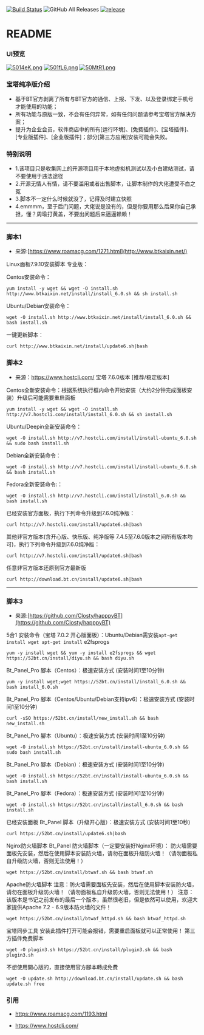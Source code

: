 [![Build Status](https://travis-ci.com/hanwckf/rt-n56u.svg?branch=master)](https://travis-ci.com/hanwckf/rt-n56u)
![GitHub All Releases](https://img.shields.io/github/downloads/hanwckf/rt-n56u/total)
[![release](https://img.shields.io/github/release/hanwckf/rt-n56u.svg)](https://github.com/hanwckf/rt-n56u/releases)

# README #

### UI预览

[![5014eK.png](https://z3.ax1x.com/2021/10/19/5014eK.png)](https://imgtu.com/i/5014eK)
[![501fL6.png](https://z3.ax1x.com/2021/10/19/501fL6.png)](https://imgtu.com/i/501fL6)
[![50MtR1.png](https://z3.ax1x.com/2021/10/19/50MtR1.png)](https://imgtu.com/i/50MtR1)

### 宝塔纯净版介绍

* 基于BT官方剥离了所有与BT官方的通信、上报、下发、以及登录绑定手机号才能使用的功能；
* 所有功能与原版一致，不会有任何异常，如有任何问题请参考宝塔官方解决方案；
* 提升为企业会员，软件商店中的所有[运行环境]、[免费插件]、[宝塔插件]、[专业版插件]、[企业版插件]；部分[第三方应用]安装可能会失败。

### 特别说明

* 1.该项目只是收集网上的开源项目用于本地虚拟机测试以及小白建站测试，请不要使用于违法途径
* 2.开源无情人有情，请不要滥用或者出售脚本，让脚本制作的大佬遭受不白之冤
* 3.脚本不一定什么时候就没了，记得及时建立快照
* 4.emmmm，至于后门问题，大佬说是没有的，但是你要用那么后果你自己承担，懂？周瑜打黄盖，不要出问题后来逼逼赖赖！

***

### 脚本1

* 来源:[https://www.roamacg.com/1271.html](http://www.btkaixin.net/)

Linux面板7.9.10安装脚本 专业版：

Centos安装命令：

```
yum install -y wget && wget -O install.sh http://www.btkaixin.net/install/install_6.0.sh && sh install.sh
```

Ubuntu/Debian安装命令：

```
wget -O install.sh http://www.btkaixin.net/install/install_6.0.sh && bash install.sh
```

一键更新脚本：

```
curl http://www.btkaixin.net/install/update6.sh|bash
```

### 脚本2

* 来源：<https://www.hostcli.com/>
宝塔 7.6.0版本 [推荐/稳定版本]

Centos全新安装命令：根据系统执行框内命令开始安装（大约2分钟完成面板安装）升级后可能需要重启面板

```shell
yum install -y wget && wget -O install.sh http://v7.hostcli.com/install/install_6.0.sh && sh install.sh
```

Ubuntu/Deepin全新安装命令：

```shell
wget -O install.sh http://v7.hostcli.com/install/install-ubuntu_6.0.sh && sudo bash install.sh
```

Debian全新安装命令：

```shell
wget -O install.sh http://v7.hostcli.com/install/install-ubuntu_6.0.sh && bash install.sh
```

Fedora全新安装命令:：

```shell
wget -O install.sh http://v7.hostcli.com/install/install_6.0.sh && bash install.sh
```

已经安装官方面板，执行下列命令升级到7.6.0纯净版：

```shell
curl http://v7.hostcli.com/install/update6.sh|bash
```

其他非官方版本(含开心版、快乐版、纯净版等 7.4.5至7.6.0版本之间所有版本均可)，执行下列命令升级到7.6.0纯净版：

```shell
curl http://v7.hostcli.com/install/update6.sh|bash
```

任意非官方版本还原到官方最新版

```shell
curl http://download.bt.cn/install/update6.sh|bash
```

***

### 脚本3

* 来源:[https://github.com/Closty/happpyBT](https://github.com/Closty/happpyBT)

5合1 安装命令（宝塔 7.0.2 开心版面板）：Ubuntu/Debian需安装`apt-get install wget apt-get install` e2fsprogs

```
yum -y install wget && yum -y install e2fsprogs && wget https://52bt.cn/install/diyu.sh && bash diyu.sh
```

Bt_Panel_Pro 腳本（Centos）：极速安装方式 (安装时间1至10分钟)

```
yum -y install wget;wget https://52bt.cn/install/install_6.0.sh && bash install_6.0.sh
```

Bt_Panel_Pro 腳本（Centos/Ubuntu/Debian支持ipv6）：极速安装方式 (安装时间1至10分钟)

```
curl -sSO https://52bt.cn/install/new_install.sh && bash new_install.sh
```

Bt_Panel_Pro 腳本（Ubuntu）：极速安装方式 (安装时间1至10分钟)

```
wget -O install.sh https://52bt.cn/install/install-ubuntu_6.0.sh && sudo bash install.sh
```

Bt_Panel_Pro 腳本（Debian）：极速安装方式 (安装时间1至10分钟)

```
wget -O install.sh https://52bt.cn/install/install-ubuntu_6.0.sh && bash install.sh
```

Bt_Panel_Pro 腳本（Fedora）：极速安装方式 (安装时间1至10分钟)

```
wget -O install.sh https://52bt.cn/install/install_6.0.sh && bash install.sh
```

已经安装面板
Bt_Panel 脚本（升级开心版）：极速安装方式 (安装时间1至10秒)

```
curl https://52bt.cn/install/update6.sh|bash
```

Nginx防火墙脚本
Bt_Panel 防火墙脚本（一定要安装好Nginx环境）：
防火墙需要面板先安装，然后在使用脚本安装防火墙，请勿在面板升级防火墙！（请勿面板私自升级防火墙，否则无法使用！）

```
wget https://52bt.cn/install/btwaf.sh && bash btwaf.sh
```

Apache防火墙脚本
注意：防火墙需要面板先安装，然后在使用脚本安装防火墙，请勿在面板升级防火墙！（请勿面板私自升级防火墙，否则无法使用！）
注意：该版本是书记之前发布的最后一个版本，虽然很老旧，但是依然可以使用，欢迎大家提供Apache 7.2 - 6.9版本防火墙的文件！

```
wget https://52bt.cn/install/btwaf_httpd.sh && bash btwaf_httpd.sh
```

宝塔同步工具
安装此插件打开可能会报错，需要重启面板就可以正常使用！
第三方插件免费脚本

```
wget -O plugin3.sh https://52bt.cn/install/plugin3.sh && bash plugin3.sh
```

不想使用開心版的，直接使用官方腳本轉成免費

```
wget -O update.sh http://download.bt.cn/install/update.sh && bash update.sh free
```

### 引用 ###

- <https://www.roamacg.com/1193.html>
* <https://www.hostcli.com/>
